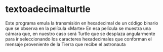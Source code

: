 # textoadecimalturtle
Este programa emula la transmisión en hexadecimal de un código binario que se observa en la película «Marte»  En esa película se muestra una cámara que, en nuestro caso será Turtle que se desplaza angularmente para ir seleccionando los caracteres hexadecimales que conforman el mensaje proveniente de la Tierra que recibe el astronauta
